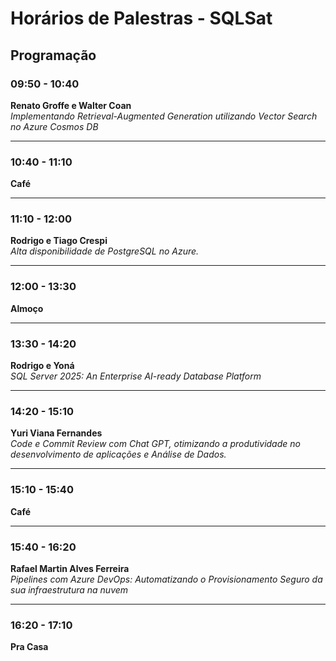 # Horários de Palestras - SQLSat

## Programação

### 09:50 - 10:40
**Renato Groffe e Walter Coan**  
*Implementando Retrieval-Augmented Generation utilizando Vector Search no Azure Cosmos DB*

---

### 10:40 - 11:10
**Café**

---

### 11:10 - 12:00
**Rodrigo e Tiago Crespi**  
*Alta disponibilidade de PostgreSQL no Azure.*

---

### 12:00 - 13:30
**Almoço**

---

### 13:30 - 14:20
**Rodrigo e Yoná**  
*SQL Server 2025: An Enterprise AI-ready Database Platform*

---

### 14:20 - 15:10
**Yuri Viana Fernandes**  
*Code e Commit Review com Chat GPT, otimizando a produtividade no desenvolvimento de aplicações e Análise de Dados.*

---

### 15:10 - 15:40
**Café**

---

### 15:40 - 16:20
**Rafael Martin Alves Ferreira**  
*Pipelines com Azure DevOps: Automatizando o Provisionamento Seguro da sua infraestrutura na nuvem*

---

### 16:20 - 17:10
**Pra Casa**
